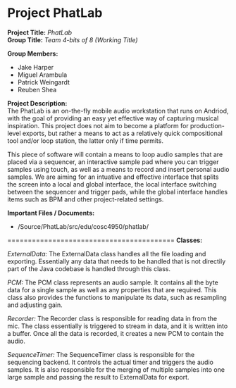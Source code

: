 Project PhatLab
=========================================
**Project Title:** *PhatLab*   
**Group Title:** *Team 4-bits of 8 (Working Title)*   

**Group Members:**
*   Jake Harper
*   Miguel Arambula
*   Patrick Weingardt
*   Reuben Shea

**Project Description:**   
  The PhatLab is an on-the-fly mobile audio workstation that runs on Andriod, with the goal of providing an easy yet effective way of capturing musical inspiration. This project does not aim to become a platform for production-level exports, but rather a means to act as a relatively quick compositional tool and/or loop station, the latter only if time permits.  
  
  This piece of software will contain a means to loop audio samples that are placed via a sequencer, an interactive sample pad where you can trigger samples using touch, as well as a means to record and insert personal audio samples. We are aiming for an intuative and effective interface that splits the screen into a local and global interface, the local interface switching between the sequencer and trigger pads, while the global interface handles items such as BPM and other project-related settings.
  
**Important Files / Documents:**
* /Source/PhatLab/src/edu/cosc4950/phatlab/

=========================================
**Classes:** 

*ExternalData:* 
The ExternalData class handles all the file loading and exporting. Essentially any data that needs to be handled that is not directily part of the Java codebase is handled through this class.

*PCM:* 
The PCM class represents an audio sample. It contains all the byte data for a single sample as well as any properties that are required. This class also provides the functions to manipulate its data, such as resampling and adjusting gain.

*Recorder:* 
The Recorder class is responsible for reading data in from the mic. The class essentially is triggered to stream in data, and it is written into a buffer. Once all the data is recorded, it creates a new PCM to contain the audio.

*SequenceTimer:* 
The SequenceTimer class is responsible for the sequencing backend. It controls the actual timer and triggers the audio samples. It is also responsible for the merging of multiple samples into one large sample and passing the result to ExternalData for export.
